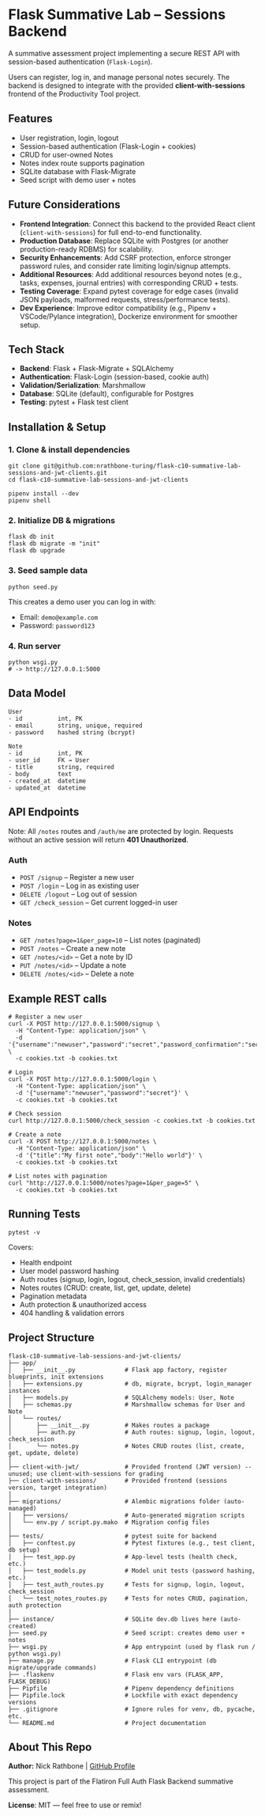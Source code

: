 # Flask Summative Lab – Sessions Backend

A summative assessment project implementing a secure REST API with session-based authentication (`Flask-Login`).

Users can register, log in, and manage personal notes securely. The backend is designed to integrate with the provided **client-with-sessions** frontend of the Productivity Tool project.

## Features
- User registration, login, logout
- Session-based authentication (Flask-Login + cookies)
- CRUD for user-owned Notes
- Notes index route supports pagination
- SQLite database with Flask-Migrate
- Seed script with demo user + notes

## Future Considerations
- **Frontend Integration**: Connect this backend to the provided React client (`client-with-sessions`) for full end-to-end functionality.
- **Production Database**: Replace SQLite with Postgres (or another production-ready RDBMS) for scalability.  
- **Security Enhancements**: Add CSRF protection, enforce stronger password rules, and consider rate limiting login/signup attempts.
- **Additional Resources**: Add additional resources beyond notes (e.g., tasks, expenses, journal entries) with corresponding CRUD + tests.
- **Testing Coverage**: Expand pytest coverage for edge cases (invalid JSON payloads, malformed requests, stress/performance tests).
- **Dev Experience**: Improve editor compatibility (e.g., Pipenv + VSCode/Pylance integration), Dockerize environment for smoother setup.

## Tech Stack
- **Backend**: Flask + Flask-Migrate + SQLAlchemy
- **Authentication**: Flask-Login (session-based, cookie auth)
- **Validation/Serialization**: Marshmallow
- **Database**: SQLite (default), configurable for Postgres
- **Testing**: pytest + Flask test client

## Installation & Setup
### 1. Clone & install dependencies
```
git clone git@github.com:nrathbone-turing/flask-c10-summative-lab-sessions-and-jwt-clients.git
cd flask-c10-summative-lab-sessions-and-jwt-clients

pipenv install --dev
pipenv shell
```

### 2. Initialize DB & migrations
```
flask db init
flask db migrate -m "init"
flask db upgrade
```

### 3. Seed sample data
```
python seed.py
```

This creates a demo user you can log in with:
- Email: `demo@example.com`
- Password: `password123`

### 4. Run server
```
python wsgi.py
# -> http://127.0.0.1:5000
```

## Data Model
```
User
- id          int, PK
- email       string, unique, required
- password    hashed string (bcrypt)

Note
- id          int, PK
- user_id     FK → User
- title       string, required
- body        text
- created_at  datetime
- updated_at  datetime
```

## API Endpoints

Note: All `/notes` routes and `/auth/me` are protected by login. Requests without an active session will return **401 Unauthorized**.

### Auth
- `POST /signup` – Register a new user
- `POST /login` – Log in as existing user
- `DELETE /logout` – Log out of session
- `GET /check_session` – Get current logged-in user

### Notes
- `GET /notes?page=1&per_page=10` – List notes (paginated)
- `POST /notes` – Create a new note
- `GET /notes/<id>` – Get a note by ID
- `PUT /notes/<id>` – Update a note
- `DELETE /notes/<id>` – Delete a note

## Example REST calls

```
# Register a new user
curl -X POST http://127.0.0.1:5000/signup \
  -H "Content-Type: application/json" \
  -d '{"username":"newuser","password":"secret","password_confirmation":"secret"}' \
  -c cookies.txt -b cookies.txt

# Login
curl -X POST http://127.0.0.1:5000/login \
  -H "Content-Type: application/json" \
  -d '{"username":"newuser","password":"secret"}' \
  -c cookies.txt -b cookies.txt

# Check session
curl http://127.0.0.1:5000/check_session -c cookies.txt -b cookies.txt

# Create a note
curl -X POST http://127.0.0.1:5000/notes \
  -H "Content-Type: application/json" \
  -d '{"title":"My first note","body":"Hello world"}' \
  -c cookies.txt -b cookies.txt

# List notes with pagination
curl "http://127.0.0.1:5000/notes?page=1&per_page=5" \
  -c cookies.txt -b cookies.txt
```

## Running Tests
```
pytest -v
```
Covers:
- Health endpoint
- User model password hashing
- Auth routes (signup, login, logout, check_session, invalid credentials)
- Notes routes (CRUD: create, list, get, update, delete)
- Pagination metadata
- Auth protection & unauthorized access
- 404 handling & validation errors


## Project Structure
```
flask-c10-summative-lab-sessions-and-jwt-clients/
├── app/
│   ├── __init__.py              # Flask app factory, register blueprints, init extensions
│   ├── extensions.py            # db, migrate, bcrypt, login_manager instances
│   ├── models.py                # SQLAlchemy models: User, Note
│   ├── schemas.py               # Marshmallow schemas for User and Note
│   └── routes/
│       ├── __init__.py          # Makes routes a package
│       ├── auth.py              # Auth routes: signup, login, logout, check_session
│       └── notes.py             # Notes CRUD routes (list, create, get, update, delete)
│
├── client-with-jwt/             # Provided frontend (JWT version) -- unused; use client-with-sessions for grading
├── client-with-sessions/        # Provided frontend (sessions version, target integration)
│
├── migrations/                  # Alembic migrations folder (auto-managed)
│   ├── versions/                # Auto-generated migration scripts
│   └── env.py / script.py.mako  # Migration config files
│
├── tests/                       # pytest suite for backend
│   ├── conftest.py              # Pytest fixtures (e.g., test client, db setup)
│   ├── test_app.py              # App-level tests (health check, etc.)
│   ├── test_models.py           # Model unit tests (password hashing, etc.)
│   ├── test_auth_routes.py      # Tests for signup, login, logout, check_session
│   └── test_notes_routes.py     # Tests for notes CRUD, pagination, auth protection
│
├── instance/                    # SQLite dev.db lives here (auto-created)
├── seed.py                      # Seed script: creates demo user + notes
├── wsgi.py                      # App entrypoint (used by flask run / python wsgi.py)
├── manage.py                    # Flask CLI entrypoint (db migrate/upgrade commands)
├── .flaskenv                    # Flask env vars (FLASK_APP, FLASK_DEBUG)
├── Pipfile                      # Pipenv dependency definitions
├── Pipfile.lock                 # Lockfile with exact dependency versions
├── .gitignore                   # Ignore rules for venv, db, pycache, etc.
└── README.md                    # Project documentation
```

## About This Repo
**Author:** Nick Rathbone | [GitHub Profile](https://github.com/nrathbone-turing)

This project is part of the Flatiron Full Auth Flask Backend summative assessment.

**License**: MIT — feel free to use or remix!